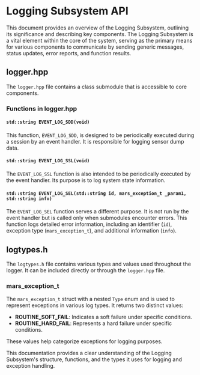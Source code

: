 # Logging Subsystem API

This document provides an overview of the Logging Subsystem, outlining its significance and describing key components. The Logging Subsystem is a vital element within the core of the system, serving as the primary means for various components to communicate by sending generic messages, status updates, error reports, and function results.

## logger.hpp

The `logger.hpp` file contains a class submodule that is accessible to core components.

### Functions in logger.hpp

#### `std::string EVENT_LOG_SDD(void)`

This function, `EVENT_LOG_SDD`, is designed to be periodically executed during a session by an event handler. It is responsible for logging sensor dump data.

#### `std::string EVENT_LOG_SSL(void)`

The `EVENT_LOG_SSL` function is also intended to be periodically executed by the event handler. Its purpose is to log system state information.

#### `std::string EVENT_LOG_SEL(std::string id, mars_exception_t _param1, std::string info)`

The `EVENT_LOG_SEL` function serves a different purpose. It is not run by the event handler but is called only when submodules encounter errors. This function logs detailed error information, including an identifier (`id`), exception type (`mars_exception_t`), and additional information (`info`).

## logtypes.h

The `logtypes.h` file contains various types and values used throughout the logger. It can be included directly or through the `logger.hpp` file.

### mars_exception_t

The `mars_exception_t` struct with a nested `Type` enum and is used to represent exceptions in various log types. It returns two distinct values:

- **ROUTINE_SOFT_FAIL**: Indicates a soft failure under specific conditions.
- **ROUTINE_HARD_FAIL**: Represents a hard failure under specific conditions.

These values help categorize exceptions for logging purposes.

This documentation provides a clear understanding of the Logging Subsystem's structure, functions, and the types it uses for logging and exception handling.
